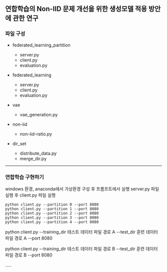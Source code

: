 ## 연합학습의 Non-IID 문제 개선을 위한 생성모델 적용 방안에 관한 연구


### 파일 구성
+ federated_learning_partition
    - server.py
    - client.py
    - evaluation.py
      
+ federated_learning
    - server.py
    - client.py
    - evaluation.py

+ vae
    - vae_generation.py

+ non-iid
    -  non-iid-ratio.py

+ dir_set
    - distribute_data.py 
    - merge_dir.py


------------------------------------------------


### 연합학습 구현하기

windows 환경, anaconda에서 가상환경 구성 후 프롬프트에서 실행
server.py 파일 실행 후 client.py 파일 실행


    python client.py --partition 0 --port 8080
    python client.py --partition 1 --port 8080
    python client.py --partition 2 --port 8080
    python client.py --partition 3 --port 8080
    python client.py --partition 4 --port 8080


python client.py --training_dir 테스트 데이터 파일 경로 A --test_dir  훈련 데이터 파일 경로 A --port 8080

python client.py --training_dir 테스트 데이터 파일 경로 B --test_dir  훈련 데이터 파일 경로 B --port 8080

.....


